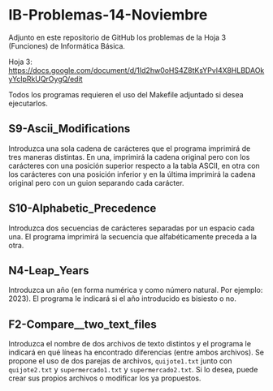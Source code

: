 # IB-Problemas-14-Noviembre

Adjunto en este repositorio de GitHub los problemas de la Hoja 3 (Funciones) de Informática Básica.

Hoja 3: https://docs.google.com/document/d/1Id2hw0oHS4Z8tKsYPvl4X8HLBDAOkyYclpRkUQrOygQ/edit

Todos los programas requieren el uso del Makefile adjuntado si desea ejecutarlos.

## S9-Ascii_Modifications

Introduzca una sola cadena de carácteres que el programa imprimirá de tres maneras distintas. En una, imprimirá la cadena original pero con los carácteres con una posición superior respecto a la tabla ASCII, en otra con los carácteres con una posición inferior y en la última imprimirá la cadena original pero con un guion separando cada carácter.

## S10-Alphabetic_Precedence

Introduzca dos secuencias de carácteres separadas por un espacio cada una. El programa imprimirá la secuencia que alfabéticamente preceda a la otra.

## N4-Leap_Years

Introduzca un año (en forma numérica y como número natural. Por ejemplo: 2023). El programa le indicará si el año introducido es bisiesto o no.

## F2-Compare__two_text_files

Introduzca el nombre de dos archivos de texto distintos y el programa le indicará en qué líneas ha encontrado diferencias (entre ambos archivos). Se propone el uso de dos parejas de archivos, `quijote1.txt` junto con `quijote2.txt` y `supermercado1.txt` y `supermercado2.txt`. Si lo desea, puede crear sus propios archivos o modificar los ya propuestos.
